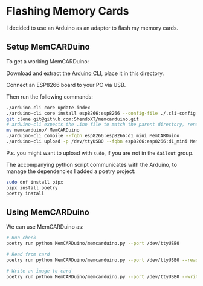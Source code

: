 # Flashing Memory Cards

I decided to use an Arduino as an adapter to flash my memory cards.

## Setup MemCARDuino

To get a working MemCARDuino:

Download and extract the [Arduino CLI](https://github.com/arduino/arduino-cli/releases), place it in this directory.

Connect an ESP8266 board to your PC via USB.

Then run the following commands:

```bash
./arduino-cli core update-index
./arduino-cli core install esp8266:esp8266 --config-file ./.cli-config.yml
git clone git@github.com:ShendoXT/memcarduino.git
# arduino-cli expects the .ino file to match the parent directory, rename the repo:
mv memcarduino/ MemCARDuino
./arduino-cli compile --fqbn esp8266:esp8266:d1_mini MemCARDuino
./arduino-cli upload -p /dev/ttyUSB0 --fqbn esp8266:esp8266:d1_mini MemCARDuino
```
 
P.s. you might want to upload with `sudo`, if you are not in the `dailout` group.

The accompanying python script communicates with the Arduino,
to manage the dependencies I added a poetry project:

```bash
sudo dnf install pipx
pipx install poetry
poetry install
```

## Using MemCARDuino

We can use MemCARDuino as:

```bash
# Run check
poetry run python MemCARDuino/memcarduino.py --port /dev/ttyUSB0

# Read from card
poetry run python MemCARDuino/memcarduino.py --port /dev/ttyUSB0 --read card.bin

# Write an image to card
poetry run python MemCARDuino/memcarduino.py --port /dev/ttyUSB0 --write freepsxboot-unirom-fastload-20220919-bios-4.1-1997-12-16-E-318178bf-slot2.mcd
```
